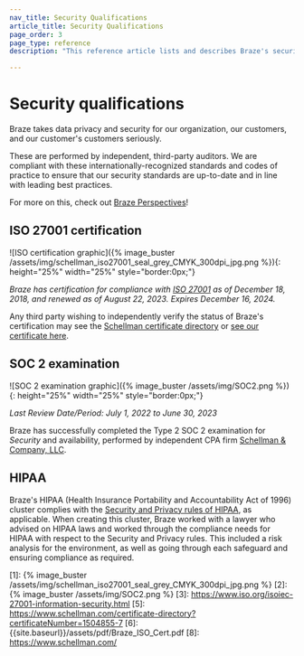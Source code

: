 ```yaml
---
nav_title: Security Qualifications
article_title: Security Qualifications
page_order: 3
page_type: reference
description: "This reference article lists and describes Braze's security qualifications."

---
```


<!--
Warning! Other than routine updates to the ISO certification or SOC 2 examination dates and links, don't make any changes to this document without approval from the legal department.
-->

# Security qualifications

Braze takes data privacy and security for our organization, our customers, and our customer's customers seriously.

These are performed by independent, third-party auditors. We are compliant with these internationally-recognized standards and codes of practice to ensure that our security standards are up-to-date and in line with leading best practices.

For more on this, check out [Braze Perspectives](https://www.braze.com/perspectives/article/braze-soc-2-iso-27001-certified)!

## ISO 27001 certification

![ISO certification graphic]({% image_buster /assets/img/schellman_iso27001_seal_grey_CMYK_300dpi_jpg.png %}){: height="25%" width="25%" style="border:0px;"}

_Braze has certification for compliance with [ISO 27001](https://www.iso.org/isoiec-27001-information-security.html) as of December 18, 2018, and renewed as of August 22, 2023. Expires December 16, 2024._

Any third party wishing to independently verify the status of Braze's certification may see the [Schellman certificate directory](https://www.schellman.com/certificate-directory?certificateNumber=1504855-7) or [see our certificate here]({{site.baseurl}}/assets/pdf/Braze_ISO_Cert.pdf).

## SOC 2 examination

![SOC 2 examination graphic]({% image_buster /assets/img/SOC2.png %}){: height="25%" width="25%" style="border:0px;"}

_Last Review Date/Period: July 1, 2022 to June 30, 2023_

Braze has successfully completed the Type 2 SOC 2 examination for _Security_ and availability, performed by independent CPA firm [Schellman & Company, LLC](https://www.schellman.com/).

## HIPAA

Braze's HIPAA (Health Insurance Portability and Accountability Act of 1996) cluster complies with the [Security and Privacy rules of HIPAA](https://aspe.hhs.gov/report/health-insurance-portability-and-accountability-act-1996), as applicable. When creating this cluster, Braze worked with a lawyer who advised on HIPAA laws and worked through the compliance needs for HIPAA with respect to the Security and Privacy rules. This included a risk analysis for the environment, as well as going through each safeguard and ensuring compliance as required.

[1]: {% image_buster /assets/img/schellman_iso27001_seal_grey_CMYK_300dpi_jpg.png %}
[2]: {% image_buster /assets/img/SOC2.png %}
[3]: https://www.iso.org/isoiec-27001-information-security.html
[5]: https://www.schellman.com/certificate-directory?certificateNumber=1504855-7
[6]: {{site.baseurl}}/assets/pdf/Braze_ISO_Cert.pdf
[8]: https://www.schellman.com/
